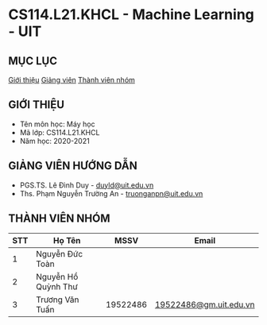 # CS114.L21.KHCL - Machine Learning - UIT

## MỤC LỤC
[Giới thiệu](#giới-thiệu)
[Giảng viên](#giảng-viên-hướng-dẫn)
[Thành viên nhóm](#thành-viên-nhóm)
## GIỚI THIỆU
- Tên môn học: Máy học
- Mã lớp: CS114.L21.KHCL
- Năm học: 2020-2021

## GIẢNG VIÊN HƯỚNG DẪN
- PGS.TS. Lê Đình Duy - duyld@uit.edu.vn
- Ths. Phạm Nguyễn Trường An - truonganpn@uit.edu.vn

## THÀNH VIÊN NHÓM
|STT| Họ Tên | MSSV| Email |
|--------------|-------|------|-------|
| 1 |Nguyễn Đức Toàn |  |  |  |
| 2 |Nguyễn Hồ Quỳnh Thư |  | | |
| 3 |Trương Văn Tuấn | 19522486 | 19522486@gm.uit.edu.vn |  |

